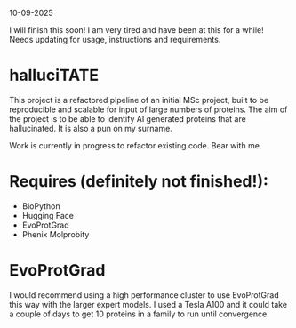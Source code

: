 10-09-2025

I will finish this soon! I am very tired and have been at this for a while! Needs updating for usage, instructions and requirements.

# halluciTATE

This project is a refactored pipeline of an initial MSc project, built to be reproducible and scalable for input of large numbers of proteins. The aim of the project is to be able to identify AI generated proteins that are hallucinated. It is also a pun on my surname.

Work is currently in progress to refactor existing code. Bear with me.

# Requires (definitely not finished!):

- BioPython
- Hugging Face
- EvoProtGrad
- Phenix Molprobity

# EvoProtGrad

I would recommend using a high performance cluster to use EvoProtGrad this way with the larger expert models. I used a Tesla A100 and it could take a couple of days to get 10 proteins in a family to run until convergence.
